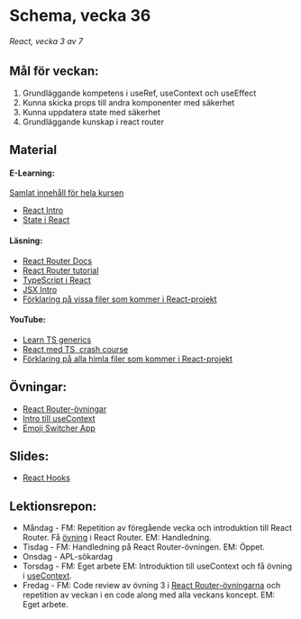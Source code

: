 # Schema, vecka 36

###### React, vecka 3 av 7

## Mål för veckan:
1. Grundläggande kompetens i useRef, useContext och useEffect
2. Kunna skicka props till andra komponenter med säkerhet
3. Kunna uppdatera state med säkerhet
4. Grundläggande kunskap i react router

## Material
#### E-Learning:
[Samlat innehåll för hela kursen](https://github.com/Lexicon-Frontend-2024/e-learning-material)
* [React Intro](https://app.pluralsight.com/library/courses/react-what-is/table-of-contents)
* [State i React](https://app.pluralsight.com/ilx/video-courses/clips/9ae849e3-419e-43d2-b6c1-12b2f4bf3b68)

#### Läsning:
* [React Router Docs](https://reactrouter.com/en/main)
* [React Router tutorial](https://reactrouter.com/en/main/start/tutorial)
* [TypeScript i React](https://react.dev/learn/typescript)
* [JSX Intro](https://legacy.reactjs.org/docs/introducing-jsx.html)
* [Förklaring på vissa filer som kommer i React-projekt](https://dev.to/vyan/understanding-vite-flow-and-structure-in-a-react-project-2e84)

#### YouTube:
* [Learn TS generics](https://www.youtube.com/watch?v=EcCTIExsqmI)
* [React med TS, crash course](https://www.youtube.com/watch?v=TPACABQTHvM)
* [Förklaring på alla himla filer som kommer i React-projekt](https://www.youtube.com/watch?v=VfhRDGhAFi0)

## Övningar:
* [React Router-övningar](https://github.com/Lexicon-Frontend-2024/router-exercises)
* [Intro till useContext](https://github.com/Lexicon-Frontend-2024/useContext-i-react)
* [Emoji Switcher App](https://github.com/Lexicon-Frontend-2024/usecontext-ovning)
## Slides:
* [React Hooks](https://docs.google.com/presentation/d/1M8o2BiXhyzWdk1LXbb8oy1U1T8ehCvlX1abRI1B8mvc/edit?usp=sharing)

## Lektionsrepon:
* Måndag - FM: Repetition av föregående vecka och introduktion till React Router. Få [övning](https://github.com/Lexicon-Frontend-2024/router-exercises) i React Router. EM: Handledning.
* Tisdag - FM: Handledning på React Router-övningen. EM: Öppet.
* Onsdag - APL-sökardag
* Torsdag - FM: Eget arbete EM: Introduktion till useContext och få övning i [useContext](https://github.com/Lexicon-Frontend-2024/usecontext-ovning).
* Fredag - FM: Code review av övning 3 i [React Router-övningarna](https://github.com/Lexicon-Frontend-2024/router-exercises) och repetition av veckan i en code along med alla veckans koncept. EM: Eget arbete.
